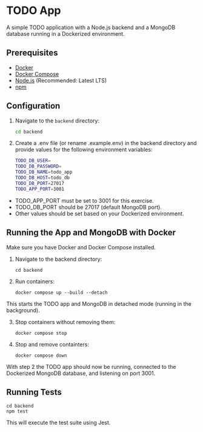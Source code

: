 # TODO App

A simple TODO application with a Node.js backend and a MongoDB database running in a Dockerized environment.

## Prerequisites

- [Docker](https://docs.docker.com/get-docker/)
- [Docker Compose](https://docs.docker.com/compose/install/)
- [Node.js](https://nodejs.org/) (Recommended: Latest LTS)
- [npm](https://www.npmjs.com/)

## Configuration

1. Navigate to the `backend` directory:
   ```bash
   cd backend

2. Create a .env file (or rename .example.env) in the backend directory and provide values for the following environment variables:
    ```bash
    TODO_DB_USER=
    TODO_DB_PASSWORD=
    TODO_DB_NAME=todo_app
    TODO_DB_HOST=todo_db
    TODO_DB_PORT=27017
    TODO_APP_PORT=3001
    
- TODO_APP_PORT must be set to 3001 for this exercise.
- TODO_DB_PORT should be 27017 (default MongoDB port).
- Other values should be set based on your Dockerized environment.

## Running the App and MongoDB with Docker

Make sure you have Docker and Docker Compose installed.

1. Navigate to the backend directory:
    ```
    cd backend

2. Run containers:
    ```
    docker compose up --build --detach
    
This starts the TODO app and MongoDB in detached mode (running in the background).

3. Stop containers without removing them:
    ```
    docker compose stop

4. Stop and remove containters:
    ```
    docker compose down

With step 2 the TODO app should now be running, connected to the Dockerized MongoDB database, and listening on port 3001.

## Running Tests
```
cd backend
npm test
```
This will execute the test suite using Jest.